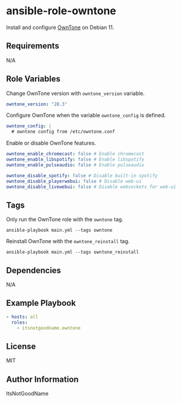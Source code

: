 # ansible-role-owntone

Install and configure [OwnTone](https://github.com/owntone/owntone-server) on Debian 11.

## Requirements

N/A

## Role Variables

Change OwnTone version with `owntone_version` variable.

```yaml
owntone_version: "28.3"
```

Configure OwnTone when the variable `owntone_config` is defined.

```yaml
owntone_config: |
  # owntone config from /etc/owntone.conf
```

Enable or disable OwnTone features.

```yaml
owntone_enable_chromecast: false # Enable chromecast
owntone_enable_libspotify: false # Enable libspotify
owntone_enable_pulseaudio: false # Enable pulseaudio

owntone_disable_spotify: false # Disable built-in spotify
owntone_disable_playerwebui: false # Disable web-ui
owntone_disable_livewebui: false # Disable websockets for web-ui
```

## Tags

Only run the OwnTone role with the `owntone` tag.

```
ansible-playbook main.yml --tags owntone
```

Reinstall OwnTone with the `owntone_reinstall` tag.

```
ansible-playbook main.yml --tags owntone_reinstall
```

## Dependencies

N/A

## Example Playbook

```yaml
- hosts: all
  roles:
    - itsnotgoodname.owntone
```

## License

MIT

## Author Information

ItsNotGoodName
